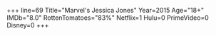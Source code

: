+++
line=69
Title="Marvel's Jessica Jones"
Year=2015
Age="18+"
IMDb="8.0"
RottenTomatoes="83%"
Netflix=1
Hulu=0
PrimeVideo=0
Disney=0
+++

